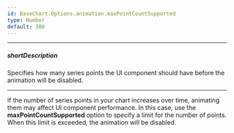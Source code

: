 ```yaml
---
id: BaseChart.Options.animation.maxPointCountSupported
type: Number
default: 300
---
```

---
##### shortDescription
Specifies how many series points the UI component should have before the animation will be disabled.

---
If the number of series points in your chart increases over time, animating them may affect UI component performance. In this case, use the **maxPointCountSupported** option to specify a limit for the number of points. When this limit is exceeded, the animation will be disabled.